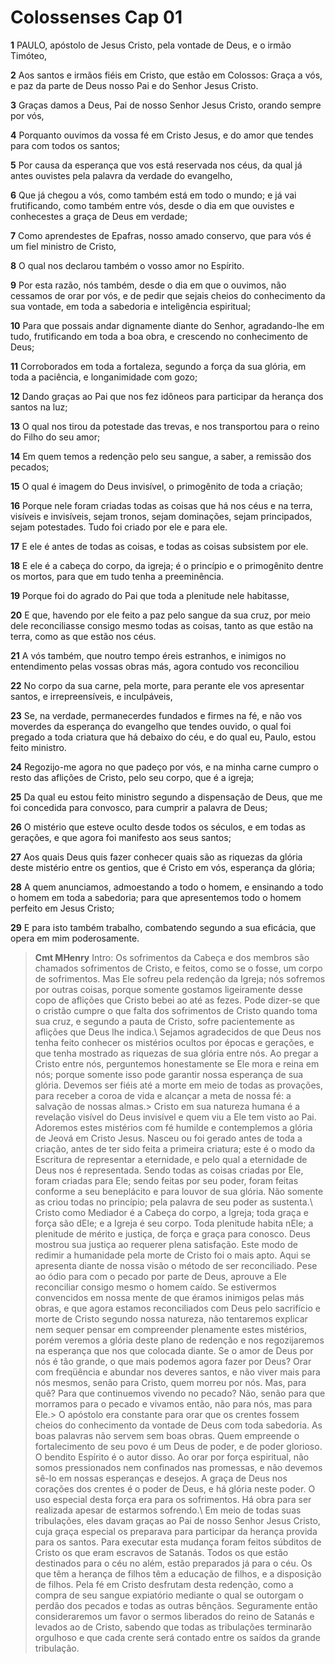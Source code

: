 # Colossenses Cap 01

**1** 	PAULO, apóstolo de Jesus Cristo, pela vontade de Deus, e o irmão Timóteo,

**2** 	Aos santos e irmãos fiéis em Cristo, que estão em Colossos: Graça a vós, e paz da parte de Deus nosso Pai e do Senhor Jesus Cristo.

**3** 	Graças damos a Deus, Pai de nosso Senhor Jesus Cristo, orando sempre por vós,

**4** 	Porquanto ouvimos da vossa fé em Cristo Jesus, e do amor que tendes para com todos os santos;

**5** 	Por causa da esperança que vos está reservada nos céus, da qual já antes ouvistes pela palavra da verdade do evangelho,

**6** 	Que já chegou a vós, como também está em todo o mundo; e já vai frutificando, como também entre vós, desde o dia em que ouvistes e conhecestes a graça de Deus em verdade;

**7** 	Como aprendestes de Epafras, nosso amado conservo, que para vós é um fiel ministro de Cristo,

**8** 	O qual nos declarou também o vosso amor no Espírito.

**9** 	Por esta razão, nós também, desde o dia em que o ouvimos, não cessamos de orar por vós, e de pedir que sejais cheios do conhecimento da sua vontade, em toda a sabedoria e inteligência espiritual;

**10** 	Para que possais andar dignamente diante do Senhor, agradando-lhe em tudo, frutificando em toda a boa obra, e crescendo no conhecimento de Deus;

**11** 	Corroborados em toda a fortaleza, segundo a força da sua glória, em toda a paciência, e longanimidade com gozo;

**12** 	Dando graças ao Pai que nos fez idôneos para participar da herança dos santos na luz;

**13** 	O qual nos tirou da potestade das trevas, e nos transportou para o reino do Filho do seu amor;

**14** 	Em quem temos a redenção pelo seu sangue, a saber, a remissão dos pecados;

**15** 	O qual é imagem do Deus invisível, o primogênito de toda a criação;

**16** 	Porque nele foram criadas todas as coisas que há nos céus e na terra, visíveis e invisíveis, sejam tronos, sejam dominações, sejam principados, sejam potestades. Tudo foi criado por ele e para ele.

**17** 	E ele é antes de todas as coisas, e todas as coisas subsistem por ele.

**18** 	E ele é a cabeça do corpo, da igreja; é o princípio e o primogênito dentre os mortos, para que em tudo tenha a preeminência.

**19** 	Porque foi do agrado do Pai que toda a plenitude nele habitasse,

**20** 	E que, havendo por ele feito a paz pelo sangue da sua cruz, por meio dele reconciliasse consigo mesmo todas as coisas, tanto as que estão na terra, como as que estão nos céus.

**21** 	A vós também, que noutro tempo éreis estranhos, e inimigos no entendimento pelas vossas obras más, agora contudo vos reconciliou

**22** 	No corpo da sua carne, pela morte, para perante ele vos apresentar santos, e irrepreensíveis, e inculpáveis,

**23** 	Se, na verdade, permanecerdes fundados e firmes na fé, e não vos moverdes da esperança do evangelho que tendes ouvido, o qual foi pregado a toda criatura que há debaixo do céu, e do qual eu, Paulo, estou feito ministro.

**24** 	Regozijo-me agora no que padeço por vós, e na minha carne cumpro o resto das aflições de Cristo, pelo seu corpo, que é a igreja;

**25** 	Da qual eu estou feito ministro segundo a dispensação de Deus, que me foi concedida para convosco, para cumprir a palavra de Deus;

**26** 	O mistério que esteve oculto desde todos os séculos, e em todas as gerações, e que agora foi manifesto aos seus santos;

**27** 	Aos quais Deus quis fazer conhecer quais são as riquezas da glória deste mistério entre os gentios, que é Cristo em vós, esperança da glória;

**28** 	A quem anunciamos, admoestando a todo o homem, e ensinando a todo o homem em toda a sabedoria; para que apresentemos todo o homem perfeito em Jesus Cristo;

**29** 	E para isto também trabalho, combatendo segundo a sua eficácia, que opera em mim poderosamente.


> **Cmt MHenry** Intro: Os sofrimentos da Cabeça e dos membros são chamados sofrimentos de Cristo, e feitos, como se o fosse, um corpo de sofrimentos. Mas Ele sofreu pela redenção da Igreja; nós sofremos por outras coisas, porque somente gostamos ligeiramente desse copo de aflições que Cristo bebei ao até as fezes. Pode dizer-se que o cristão cumpre o que falta dos sofrimentos de Cristo quando toma sua cruz, e segundo a pauta de Cristo, sofre pacientemente as aflições que Deus lhe indica.\ Sejamos agradecidos de que Deus nos tenha feito conhecer os mistérios ocultos por épocas e gerações, e que tenha mostrado as riquezas de sua glória entre nós. Ao pregar a Cristo entre nós, perguntemos honestamente se Ele mora e reina em nós; porque somente isso pode garantir nossa esperança de sua glória. Devemos ser fiéis até a morte em meio de todas as provações, para receber a coroa de vida e alcançar a meta de nossa fé: a salvação de nossas almas.> Cristo em sua natureza humana é a revelação visível do Deus invisível e quem viu a Ele tem visto ao Pai. Adoremos estes mistérios com fé humilde e contemplemos a glória de Jeová em Cristo Jesus. Nasceu ou foi gerado antes de toda a criação, antes de ter sido feita a primeira criatura; este é o modo da Escritura de representar a eternidade, e pelo qual a eternidade de Deus nos é representada. Sendo todas as coisas criadas por Ele, foram criadas para Ele; sendo feitas por seu poder, foram feitas conforme a seu beneplácito e para louvor de sua glória. Não somente as criou todas no princípio; pela palavra de seu poder as sustenta.\ Cristo como Mediador é a Cabeça do corpo, a Igreja; toda graça e força são dEle; e a Igreja é seu corpo. Toda plenitude habita nEle; a plenitude de mérito e justiça, de força e graça para conosco. Deus mostrou sua justiça ao requerer plena satisfação. Este modo de redimir a humanidade pela morte de Cristo foi o mais apto. Aqui se apresenta diante de nossa visão o método de ser reconciliado. Pese ao ódio para com o pecado por parte de Deus, aprouve a Ele reconciliar consigo mesmo o homem caído. Se estivermos convencidos em nossa mente de que éramos inimigos pelas más obras, e que agora estamos reconciliados com Deus pelo sacrifício e morte de Cristo segundo nossa natureza, não tentaremos explicar nem sequer pensar em compreender plenamente estes mistérios, porém veremos a glória deste plano de redenção e nos regozijaremos na esperança que nos que colocada diante. Se o amor de Deus por nós é tão grande, o que mais podemos agora fazer por Deus? Orar com freqüência e abundar nos deveres santos, e não viver mais para nós mesmos, senão para Cristo, quem morreu por nós. Mas, para quê? Para que continuemos vivendo no pecado? Não, senão para que morramos para o pecado e vivamos então, não para nós, mas para Ele.> O apóstolo era constante para orar que os crentes fossem cheios do conhecimento da vontade de Deus com toda sabedoria. As boas palavras não servem sem boas obras. Quem empreende o fortalecimento de seu povo é um Deus de poder, e de poder glorioso. O bendito Espírito é o autor disso. Ao orar por força espiritual, não somos pressionados nem confinados nas promessas, e não devemos sê-lo em nossas esperanças e desejos. A graça de Deus nos corações dos crentes é o poder de Deus, e há glória neste poder. O uso especial desta força era para os sofrimentos. Há obra para ser realizada apesar de estarmos sofrendo.\ Em meio de todas suas tribulações, eles davam graças ao Pai de nosso Senhor Jesus Cristo, cuja graça especial os preparava para participar da herança provida para os santos. Para executar esta mudança foram feitos súbditos de Cristo os que eram escravos de Satanás. Todos os que estão destinados para o céu no além, estão preparados já para o céu. Os que têm a herança de filhos têm a educação de filhos, e a disposição de filhos. Pela fé em Cristo desfrutam desta redenção, como a compra de seu sangue expiatório mediante o qual se outorgam o perdão dos pecados e todas as outras bênçãos. Seguramente então consideraremos um favor o sermos liberados do reino de Satanás e levados ao de Cristo, sabendo que todas as tribulações terminarão orgulhoso e que cada crente será contado entre os saídos da grande tribulação.